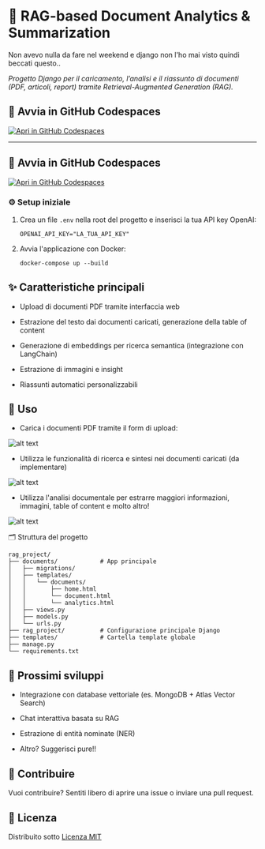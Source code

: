 # 📄 RAG-based Document Analytics & Summarization
Non avevo nulla da fare nel weekend e django non l'ho mai visto quindi beccati questo.. 

*Progetto Django per il caricamento, l’analisi e il riassunto di documenti (PDF, articoli, report) tramite Retrieval-Augmented Generation (RAG).*


## 🚀 Avvia in GitHub Codespaces

[![Apri in GitHub Codespaces](https://github.com/codespaces/badge.svg)](https://github.com/codespaces/new?hide_repo_select=true&repo=iorioluca97/django-rag-analytics&ref=dev)


---

## 🚀 Avvia in GitHub Codespaces

[![Apri in GitHub Codespaces](https://github.com/codespaces/badge.svg)](https://github.com/codespaces/new?hide_repo_select=true&repo=iorioluca97/django-rag-analytics&ref=dev)

### ⚙️ Setup iniziale

1. Crea un file `.env` nella root del progetto e inserisci la tua API key OpenAI:

   ```env
   OPENAI_API_KEY="LA_TUA_API_KEY"
   
2. Avvia l'applicazione con Docker:

    ```env
    docker-compose up --build
    ```

## ✨ Caratteristiche principali
* Upload di documenti PDF tramite interfaccia web

* Estrazione del testo dai documenti caricati, generazione della table of content

* Generazione di embeddings per ricerca semantica (integrazione con LangChain)

* Estrazione di immagini e insight

* Riassunti automatici personalizzabili

## 🧪 Uso
* Carica i documenti PDF tramite il form di upload:

![alt text](./readme_media/home.png)

* Utilizza le funzionalità di ricerca e sintesi nei documenti caricati (da implementare)

![alt text](./readme_media/document.png)

* Utilizza l'analisi documentale per estrarre maggiori informazioni, immagini, table of content e molto altro!

![alt text](./readme_media/analytics.png)

🗂️ Struttura del progetto

```
rag_project/
├── documents/            # App principale
│   ├── migrations/
│   ├── templates/
│   │   └── documents/
│   │       ├── home.html
│   │       └── document.html
│   │       └── analytics.html
│   ├── views.py
│   ├── models.py
│   └── urls.py
├── rag_project/          # Configurazione principale Django
├── templates/            # Cartella template globale
├── manage.py
└── requirements.txt
```

## 🔭 Prossimi sviluppi
* Integrazione con database vettoriale (es. MongoDB + Atlas Vector Search)

* Chat interattiva basata su RAG

* Estrazione di entità nominate (NER)

* Altro? Suggerisci pure!!

## 🤝 Contribuire
Vuoi contribuire? Sentiti libero di aprire una issue o inviare una pull request.

## 📄 Licenza
Distribuito sotto [Licenza MIT](LICENSE)